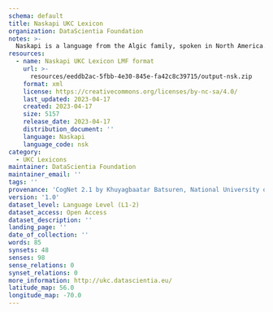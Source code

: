 ```yaml
---
schema: default
title: Naskapi UKC Lexicon
organization: DataScientia Foundation
notes: >-
  Naskapi is a language from the Algic family, spoken in North America. The UKC Lexicon of Naskapi is represented as a lexico-semantic network. It consists of words, word senses, synsets, as well as sense-level and synset-level relationships.
resources:
  - name: Naskapi UKC Lexicon LMF format
    url: >-
      resources/eeddb2ac-5fbb-4e30-845e-fa42c8c39715/output-nsk.zip
    format: xml
    license: https://creativecommons.org/licenses/by-nc-sa/4.0/
    last_updated: 2023-04-17
    created: 2023-04-17
    size: 5157
    release_date: 2023-04-17
    distribution_document: ''
    language: Naskapi
    language_code: nsk
category:
  - UKC Lexicons
maintainer: DataScientia Foundation
maintainer_email: ''
tags: ''
provenance: 'CogNet 2.1 by Khuyagbaatar Batsuren, National University of Mongolia (http://cognet.ukc.disi.unitn.it); KinDiv: Kinship Diversity 1.0 by Temuulen Khishigsuren (http://ukc.disi.unitn.it/index.php/kinship/); Native Languages of the Americas 2021.11. by Laura Redish and Orrin Lewis (http://www.native-languages.org); Princeton WordNet 2.1 by Princeton University (https://wordnet.princeton.edu)'
version: '1.0'
dataset_level: Language Level (L1-2)
dataset_access: Open Access
dataset_description: ''
landing_page: ''
date_of_collection: ''
words: 85
synsets: 48
senses: 98
sense_relations: 0
synset_relations: 0
more_information: http://ukc.datascientia.eu/
latitude_map: 56.0
longitude_map: -70.0
---
```

